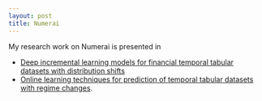 ```yaml
---
layout: post
title: Numerai
---
```


My research work on Numerai is presented in 
  - [Deep incremental learning models for financial temporal tabular datasets with distribution shifts](https://arxiv.org/abs/2303.07925)
  - [Online learning techniques for prediction of temporal tabular datasets with regime changes](https://arxiv.org/abs/2301.00790).


